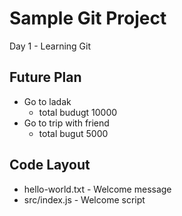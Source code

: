 # Sample Git Project
Day 1 - Learning Git

## Future Plan 
- Go to ladak
    - total budugt 10000
- Go to trip with friend
    - total bugut 5000

## Code Layout
- hello-world.txt - Welcome message
- src/index.js - Welcome script